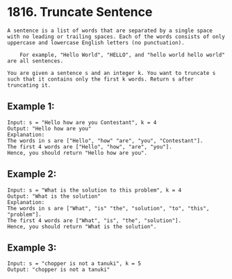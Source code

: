 # 1816. Truncate Sentence

    A sentence is a list of words that are separated by a single space with no leading or trailing spaces. Each of the words consists of only uppercase and lowercase English letters (no punctuation).

        For example, "Hello World", "HELLO", and "hello world hello world" are all sentences.

    You are given a sentence s​​​​​​ and an integer k​​​​​​. You want to truncate s​​​​​​ such that it contains only the first k​​​​​​ words. Return s​​​​​​ after truncating it.


## Example 1:

```
Input: s = "Hello how are you Contestant", k = 4
Output: "Hello how are you"
Explanation:
The words in s are ["Hello", "how" "are", "you", "Contestant"].
The first 4 words are ["Hello", "how", "are", "you"].
Hence, you should return "Hello how are you".

```

## Example 2:

```
Input: s = "What is the solution to this problem", k = 4
Output: "What is the solution"
Explanation:
The words in s are ["What", "is" "the", "solution", "to", "this", "problem"].
The first 4 words are ["What", "is", "the", "solution"].
Hence, you should return "What is the solution".
```

## Example 3:

```
Input: s = "chopper is not a tanuki", k = 5
Output: "chopper is not a tanuki"
```